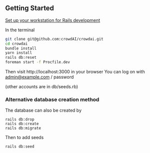 ## Getting Started

[Set up your workstation for Rails development](https://gorails.com/setup/osx/10.13-high-sierra)

In the terminal

```bash
git clone git@github.com:crowdAI/crowdai.git
cd crowdai
bundle install
yarn install
rails db:reset
foreman start -f Procfile.dev
```

Then visit http://localhost:3000 in your browser
You can log on with admin@example.com / password

(other accounts are in db/seeds.rb)


### Alternative database creation method

The database can also be created by

```
rails db:drop
rails db:create
rails db:migrate
```

Then to add seeds

```
rails db:seed
```
